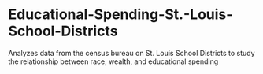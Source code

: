 # Educational-Spending-St.-Louis-School-Districts
Analyzes data from the census bureau on St. Louis School Districts to study the relationship between race, wealth, and educational spending
